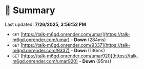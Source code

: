 # 📖 Summary
Last updated: **7/26/2025, 3:56:52 PM**

- `GET` [https://talk-m6gd.onrender.com/umar](https://talk-m6gd.onrender.com/umar) - **Down** (284ms)
- `GET` [https://talk-m6gd.onrender.com/9337](https://talk-m6gd.onrender.com/9337) - **Down** (136ms)
- `GET` [https://talk-m6gd.onrender.com/umar920](https://talk-m6gd.onrender.com/umar920) - **Down** (95ms)
